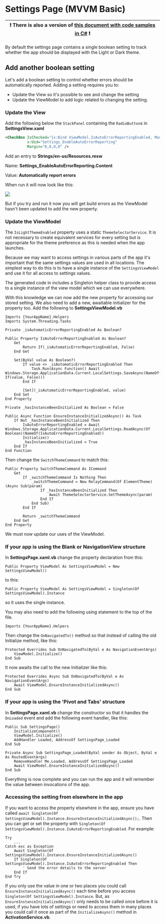 # Settings Page (MVVM Basic)

:heavy_exclamation_mark: There is also a version of [this document with code samples in C#](./settings-mvvmbasic.md) :heavy_exclamation_mark: |
--------------------------------------------------------------------------------------------------------------------------------------------- |

By default the settings page contains a single boolean setting to track whether the app should be displayed with the Light or Dark theme.

## Add another boolean setting

Let's add a boolean setting to control whether errors should be automatically reported.
Adding a setting requires you to:

* Update the View so it's possible to see and change the setting
* Update the ViewModel to add logic related to changing the setting.

### Update the View

Add the following below the `StackPanel` containing the `RadioButton`s in **SettingsView.xaml**

```xml
<CheckBox IsChecked="{x:Bind ViewModel.IsAutoErrorReportingEnabled, Mode=TwoWay}"
          x:Uid="Settings_EnableAutoErrorReporting"
          Margin="0,8,0,0" />
```

Add an entry to **Strings/en-us/Resources.resw**

Name: **Settings_EnableAutoErrorReporting.Content**

Value: **Automatically report errors**

When run it will now look like this:

![](../resources/modifications/Settings_added_checkbox.png)

But if you try and run it now you will get build errors as the ViewModel hasn't been updated to add the new property.

### Update the ViewModel

The `IsLightThemeEnabled` property uses a static `ThemeSelectorService`. It is not necessary to create equivalent services for every setting but is appropriate for the theme preference as this is needed when the app launches.

Because we may want to access settings in various parts of the app it's important that the same settings values are used in all locations. The simplest way to do this is to have a single instance of the `SettingsViewModel` and use it for all access to settings values.

The generated code in includes a Singleton helper class to provide access to a single instance of the view model which we can use everywhere.

With this knowledge we can now add the new property for accessing our stored setting. We also need to add a new, awaitable initializer for the property too.
Add the following to **SettingsViewModel.vb**

```vbnet
Imports {YourAppName}.Helpers
Imports System.Threading.Tasks

Private _isAutomaticErrorReportingEnabled As Boolean?

Public Property IsAutoErrorReportingEnabled As Boolean?
    Get
        Return If(_isAutomaticErrorReportingEnabled, False)
    End Get

    Set(ByVal value As Boolean?)
        If value <> _isAutomaticErrorReportingEnabled Then
            Task.Run(Async Function() Await Windows.Storage.ApplicationData.Current.LocalSettings.SaveAsync(NameOf(IsAutoErrorReportingEnabled), If(value, False)))
        End If

        [Set](_isAutomaticErrorReportingEnabled, value)
    End Set
End Property

Private _hasInstanceBeenInitialized As Boolean = False

Public Async Function EnsureInstanceInitializedAsync() As Task
    If Not _hasInstanceBeenInitialized Then
        IsAutoErrorReportingEnabled = Await Windows.Storage.ApplicationData.Current.LocalSettings.ReadAsync(Of Boolean)(NameOf(IsAutoErrorReportingEnabled))
        Initialize()
        _hasInstanceBeenInitialized = True
    End If
End Function
```

Then change the `SwitchThemeCommand` to match this:

```vbnet
Public Property SwitchThemeCommand As ICommand
    Get
        If _switchThemeCommand Is Nothing Then
            _switchThemeCommand = New RelayCommand(Of ElementTheme)(Async Sub(param)
                If _hasInstanceBeenInitialized Then
                    Await ThemeSelectorService.SetThemeAsync(param)
                End If
            End Sub)
        End If

        Return _switchThemeCommand
    End Get
End Property
```

We must now update our uses of the ViewModel.

### If your app is using the Blank or NavigationView structure

 In **SettingsPage.xaml.vb** change the property declaration from this:

```vbnet
Public Property ViewModel As SettingsViewModel = New SettingsViewModel()
```

to this:

```vbnet
Public Property ViewModel As SettingsViewModel = Singleton(Of SettingsViewModel).Instance
```

so it uses the single instance.

You may also need to add the following using statement to the top of the file.

```vbnet
Imports {YourAppName}.Helpers
```

Then change the `OnNavigatedTo()` method so that instead of calling the old Initialize method, like this:

```vbnet
Protected Overrides Sub OnNavigatedTo(ByVal e As NavigationEventArgs)
    ViewModel.Initialize()
End Sub
```

It now awaits the call to the new Initializer like this:

```vbnet
Protected Overrides Async Sub OnNavigatedTo(ByVal e As NavigationEventArgs)
    Await ViewModel.EnsureInstanceInitializedAsync()
End Sub
```

### If your app is using the 'Pivot and Tabs' structure

In **SettingsPage.xaml.vb** change the constructor so that it handles the `OnLoaded` event and add the following event handler, like this:

```vbnet
Public Sub SettingsPage()
    InitializeComponent()
    ViewModel.Initialize()
    AddHandler Loaded, AddressOf SettingsPage_Loaded
End Sub

Private Async Sub SettingsPage_Loaded(ByVal sender As Object, ByVal e As RoutedEventArgs)
    RemoveHandler Me.Loaded, AddressOf SettingsPage_Loaded
    Await ViewModel.EnsureInstanceInitializedAsync()
End Sub
```

Everything is now complete and you can run the app and it will remember the value between invocations of the app.

### Accessing the setting from elsewhere in the app

If you want to access the property elsewhere in the app, ensure you have called `await Singleton(Of SettingsViewModel).Instance.EnsureInstanceInitializedAsync();`. Then you can get or set the property with `Singleton(Of SettingsViewModel).Instance.IsAutoErrorReportingEnabled`.
For example:

```vbnet
Try
    ...
Catch exc as Exception
    Await Singleton(Of SettingsViewModel).Instance.EnsureInstanceInitializedAsync()
    If Singleton(Of SettingsViewModel).Instance.IsAutoErrorReportingEnabled Then
        ' Send the error details to the server
    End If
End Try
```

If you only use the value in one or two places you could call `EnsureInstanceInitializedAsync()` each time before you access `Singleton(Of SettingsViewModel).Instance`. But, as `EnsureInstanceInitializedAsync()` only needs to be called once before it is used, if you have lots of settings or need to access them in many places you could call it once as part of the `InitializeAsync()` method in **ActivationService.vb**.
